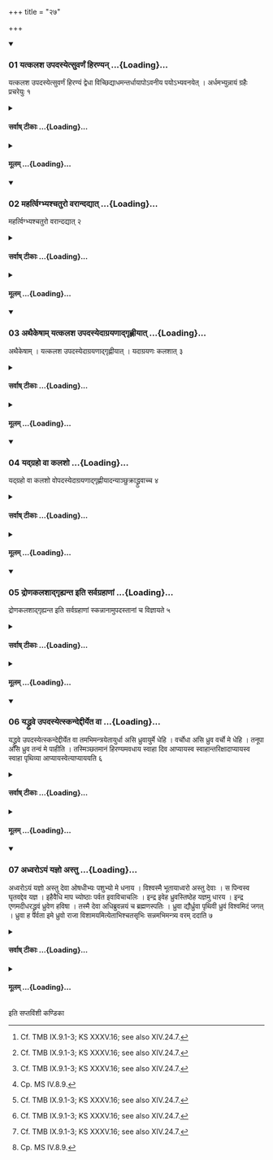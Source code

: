 +++
title = "२७"

+++

<div class="js_include" includetitle="true" newlevelforh1="3" unfilled url="/vedAH_yajuH/taittirIyam/sUtram/ApastambaH/shrautam/vishvAsa-prastutiH/14/27/01_yatkalasha_upadasyetsuvarNaM_hiraNyan.md">
<details open><summary><h3>01 यत्कलश उपदस्येत्सुवर्णं हिरण्यन् ...{Loading}...</h3></summary>

यत्कलश उपदस्येत्सुवर्णं हिरण्यं द्वेधा विच्छिद्याधमन्तर्धायापोऽवनीय पयोऽभ्यवनयेत् । अर्धमभ्युन्नायं ग्रहैः प्रचरेयुः १
</details>
</div>
<div class="js_include collapsed" newlevelforh1="4" title="सर्वाष् टीकाः" unfilled url="/vedAH_yajuH/taittirIyam/sUtram/ApastambaH/shrautam/sarvASh_TIkAH/14/27/01_yatkalasha_upadasyetsuvarNaM_hiraNyan.md">
<details><summary><h4>सर्वाष् टीकाः ...{Loading}...</h4></summary>
<details><summary>थिते</summary>

1. If the Soma-juice in the jar (Droṇakalaśa) is exhausted, having cut a piece of gold into two pieces, having put one half in the jar, having poured the (Vasativari) water on it, (the Adhvaryu) should pour milk on it. Having poured (this liquid instead of Soma-juce) they should perform the ritual with the scoops.[^1]   

[^1]: Cf. TMB IX.9.1-3; KS XXXV.16; see also XIV.24.7.  
</details>
</details>
</div>
<div class="js_include collapsed" newlevelforh1="4" title="मूलम्" unfilled url="/vedAH_yajuH/taittirIyam/sUtram/ApastambaH/shrautam/mUlam/14/27/01_yatkalasha_upadasyetsuvarNaM_hiraNyan.md">
<details><summary><h4>मूलम् ...{Loading}...</h4></summary>

यत्कलश उपदस्येत्सुवर्णं हिरण्यं द्वेधा विच्छिद्याधमन्तर्धायापोऽवनीय पयोऽभ्यवनयेत् । अर्धमभ्युन्नायं ग्रहैः प्रचरेयुः १
</details>
</div>
<div class="js_include" includetitle="true" newlevelforh1="3" unfilled url="/vedAH_yajuH/taittirIyam/sUtram/ApastambaH/shrautam/vishvAsa-prastutiH/14/27/02_mahartvigbhyashchaturo_varAndadyAt.md">
<details open><summary><h3>02 महर्त्विग्भ्यश्चतुरो वरान्दद्यात् ...{Loading}...</h3></summary>

महर्त्विग्भ्यश्चतुरो वरान्दद्यात् २
</details>
</div>
<div class="js_include collapsed" newlevelforh1="4" title="सर्वाष् टीकाः" unfilled url="/vedAH_yajuH/taittirIyam/sUtram/ApastambaH/shrautam/sarvASh_TIkAH/14/27/02_mahartvigbhyashchaturo_varAndadyAt.md">
<details><summary><h4>सर्वाष् टीकाः ...{Loading}...</h4></summary>
<details><summary>थिते</summary>

2. (The sacrificer) should give four chosen (gifts) to the chief priests.[^1]   

[^1]: Cf. KS XXXV.16. 
</details>
</details>
</div>
<div class="js_include collapsed" newlevelforh1="4" title="मूलम्" unfilled url="/vedAH_yajuH/taittirIyam/sUtram/ApastambaH/shrautam/mUlam/14/27/02_mahartvigbhyashchaturo_varAndadyAt.md">
<details><summary><h4>मूलम् ...{Loading}...</h4></summary>

महर्त्विग्भ्यश्चतुरो वरान्दद्यात् २
</details>
</div>
<div class="js_include" includetitle="true" newlevelforh1="3" unfilled url="/vedAH_yajuH/taittirIyam/sUtram/ApastambaH/shrautam/vishvAsa-prastutiH/14/27/03_athaikeShAm_yatkalasha_upadasyedAgrayaNAdgRhNIyAt.md">
<details open><summary><h3>03 अथैकेषाम् यत्कलश उपदस्येदाग्रयणाद्गृह्णीयात् ...{Loading}...</h3></summary>

अथैकेषाम् । यत्कलश उपदस्येदाग्रयणाद्गृह्णीयात् । यदाग्रयणः कलशात् ३
</details>
</div>
<div class="js_include collapsed" newlevelforh1="4" title="सर्वाष् टीकाः" unfilled url="/vedAH_yajuH/taittirIyam/sUtram/ApastambaH/shrautam/sarvASh_TIkAH/14/27/03_athaikeShAm_yatkalasha_upadasyedAgrayaNAdgRhNIyAt.md">
<details><summary><h4>सर्वाष् टीकाः ...{Loading}...</h4></summary>
<details><summary>थिते</summary>

3. Now according to (the view of) some[^1] ritualists: if the (Soma-juice in the) jar is exhausted (the Adhvaryu) should take (the Soma-juice) from the Āgrayaṇa (-scoop), (and) if the Soma juice in the) Āgrayaṇa (is exhausted)... from the Droṇakalaśa (-jar).[^2]   

[^1]: Cf. ŚB IV.2.2.5.   

[^2]: Cp. MS IV.8.9.  
</details>
</details>
</div>
<div class="js_include collapsed" newlevelforh1="4" title="मूलम्" unfilled url="/vedAH_yajuH/taittirIyam/sUtram/ApastambaH/shrautam/mUlam/14/27/03_athaikeShAm_yatkalasha_upadasyedAgrayaNAdgRhNIyAt.md">
<details><summary><h4>मूलम् ...{Loading}...</h4></summary>

अथैकेषाम् । यत्कलश उपदस्येदाग्रयणाद्गृह्णीयात् । यदाग्रयणः कलशात् ३
</details>
</div>
<div class="js_include" includetitle="true" newlevelforh1="3" unfilled url="/vedAH_yajuH/taittirIyam/sUtram/ApastambaH/shrautam/vishvAsa-prastutiH/14/27/04_yadgraho_vA_kalasho.md">
<details open><summary><h3>04 यद्ग्रहो वा कलशो ...{Loading}...</h3></summary>

यद्ग्रहो वा कलशो वोपदस्येदाग्रयणाद्गृह्णीयादन्याञ्छुक्राद्ध्रुवाच्च ४
</details>
</div>
<div class="js_include collapsed" newlevelforh1="4" title="सर्वाष् टीकाः" unfilled url="/vedAH_yajuH/taittirIyam/sUtram/ApastambaH/shrautam/sarvASh_TIkAH/14/27/04_yadgraho_vA_kalasho.md">
<details><summary><h4>सर्वाष् टीकाः ...{Loading}...</h4></summary>
<details><summary>थिते</summary>

4. If (the Soma in a) cup or the (Droṇakalaśa) jar is exhaused (the Adhvaryu) except the Soma-juice for the Śukra and for the Dhruva, should take (the Soma-juice) from the Āgrayaṇa-scoop).  

[^1]: Cp. KS XXVII.9.  
</details>
</details>
</div>
<div class="js_include collapsed" newlevelforh1="4" title="मूलम्" unfilled url="/vedAH_yajuH/taittirIyam/sUtram/ApastambaH/shrautam/mUlam/14/27/04_yadgraho_vA_kalasho.md">
<details><summary><h4>मूलम् ...{Loading}...</h4></summary>

यद्ग्रहो वा कलशो वोपदस्येदाग्रयणाद्गृह्णीयादन्याञ्छुक्राद्ध्रुवाच्च ४
</details>
</div>
<div class="js_include" includetitle="true" newlevelforh1="3" unfilled url="/vedAH_yajuH/taittirIyam/sUtram/ApastambaH/shrautam/vishvAsa-prastutiH/14/27/05_droNakalashAdgRhyanta_iti_sarvagrahANAM.md">
<details open><summary><h3>05 द्रोणकलशाद्गृह्यन्त इति सर्वग्रहाणां ...{Loading}...</h3></summary>

द्रोणकलशाद्गृह्यन्त इति सर्वग्रहाणां स्कन्नानामुपदस्तानां च विज्ञायते ५
</details>
</div>
<div class="js_include collapsed" newlevelforh1="4" title="सर्वाष् टीकाः" unfilled url="/vedAH_yajuH/taittirIyam/sUtram/ApastambaH/shrautam/sarvASh_TIkAH/14/27/05_droNakalashAdgRhyanta_iti_sarvagrahANAM.md">
<details><summary><h4>सर्वाष् टीकाः ...{Loading}...</h4></summary>
<details><summary>थिते</summary>

5. In connection with all the (Soma-juices) (which are poured out and (which are) exhausted, it is known from (a Brāhmaṇa-text[^1] that) they are taken from the Droṇakalaśa (-jar).  

[^1]: Not known.  
</details>
</details>
</div>
<div class="js_include collapsed" newlevelforh1="4" title="मूलम्" unfilled url="/vedAH_yajuH/taittirIyam/sUtram/ApastambaH/shrautam/mUlam/14/27/05_droNakalashAdgRhyanta_iti_sarvagrahANAM.md">
<details><summary><h4>मूलम् ...{Loading}...</h4></summary>

द्रोणकलशाद्गृह्यन्त इति सर्वग्रहाणां स्कन्नानामुपदस्तानां च विज्ञायते ५
</details>
</div>
<div class="js_include" includetitle="true" newlevelforh1="3" unfilled url="/vedAH_yajuH/taittirIyam/sUtram/ApastambaH/shrautam/vishvAsa-prastutiH/14/27/06_yaddhruve_upadasyetskandeddIryeta_vA.md">
<details open><summary><h3>06 यद्ध्रुवे उपदस्येत्स्कन्देद्दीर्येत वा ...{Loading}...</h3></summary>

यद्ध्रुवे उपदस्येत्स्कन्देद्दीर्येत वा तमभिमन्त्रयेतायुर्धा असि ध्रुवायुर्मे धेहि । वर्चोधा असि ध्रुव वर्चो मे धेहि । तनूपा असि ध्रुव तन्वं मे पाहीति । तस्मिञ्छतमानं हिरण्यमवधाय स्वाहा दिव आप्यायस्व स्वाहान्तरिक्षादाप्यायस्व स्वाहा पृथिव्या आप्यायस्वेत्याप्याययति ६
</details>
</div>
<div class="js_include collapsed" newlevelforh1="4" title="सर्वाष् टीकाः" unfilled url="/vedAH_yajuH/taittirIyam/sUtram/ApastambaH/shrautam/sarvASh_TIkAH/14/27/06_yaddhruve_upadasyetskandeddIryeta_vA.md">
<details><summary><h4>सर्वाष् टीकाः ...{Loading}...</h4></summary>
<details><summary>थिते</summary>

6. If the Dhruva (-scoop) is exhausted or falls out or (if the Dhruva-cup) is broken, (the Adhvaryu) should address it with āyurdhā asi... having put a piece of gold weighing a hundred Mānas in it, he causes it (mystically) to swell with svāhā diva āpayāyasva...[^1]   

[^1]: For this Sūtra cf. MS IV.6.6; cp. KS XXXV.7 (only the formulae).   
</details>
</details>
</div>
<div class="js_include collapsed" newlevelforh1="4" title="मूलम्" unfilled url="/vedAH_yajuH/taittirIyam/sUtram/ApastambaH/shrautam/mUlam/14/27/06_yaddhruve_upadasyetskandeddIryeta_vA.md">
<details><summary><h4>मूलम् ...{Loading}...</h4></summary>

यद्ध्रुवे उपदस्येत्स्कन्देद्दीर्येत वा तमभिमन्त्रयेतायुर्धा असि ध्रुवायुर्मे धेहि । वर्चोधा असि ध्रुव वर्चो मे धेहि । तनूपा असि ध्रुव तन्वं मे पाहीति । तस्मिञ्छतमानं हिरण्यमवधाय स्वाहा दिव आप्यायस्व स्वाहान्तरिक्षादाप्यायस्व स्वाहा पृथिव्या आप्यायस्वेत्याप्याययति ६
</details>
</div>
<div class="js_include" includetitle="true" newlevelforh1="3" unfilled url="/vedAH_yajuH/taittirIyam/sUtram/ApastambaH/shrautam/vishvAsa-prastutiH/14/27/07_adhvaro-yaM_yajno_astu.md">
<details open><summary><h3>07 अध्वरोऽयं यज्ञो अस्तु ...{Loading}...</h3></summary>

अध्वरोऽयं यज्ञो अस्तु देवा ओषधीभ्यः पशुभ्यो मे धनाय । विश्वस्मै भूतायाध्वरो अस्तु देवाः । स पिन्वस्व घृतवद्देव यज्ञ । इहैवैधि माप च्योष्ठाः पर्वत इवाविचाचलिः । इन्द्र इवेह ध्रुवस्तिष्ठेह यज्ञमु धारय । इन्द्र एणमदीधरद्ध्रुवं ध्रुवेण हविषा । तस्मै देवा अधिब्रुवन्नयं च ब्रह्मणस्पतिः । ध्रुवा द्यौर्ध्रुवा पृथिवी ध्रुवं विश्वमिदं जगत् । ध्रुवा ह पर्वता इमे ध्रुवो राजा विशामयमित्येताभिश्चतसृभिः सन्नमभिमन्त्र्य वरम् ददाति ७
</details>
</div>
<div class="js_include collapsed" newlevelforh1="4" title="सर्वाष् टीकाः" unfilled url="/vedAH_yajuH/taittirIyam/sUtram/ApastambaH/shrautam/sarvASh_TIkAH/14/27/07_adhvaro-yaM_yajno_astu.md">
<details><summary><h4>सर्वाष् टीकाः ...{Loading}...</h4></summary>
<details><summary>थिते</summary>

7. Having addressed (the cup) deposited (by the Adhvaryu on the Khara) with these four verses beginning with adhvaroyaṁ yajño astu[^1] (the sacrificer) gives a chosen (gift) (to the Adhvaryu).[^2]   

[^1]: KS XXXV.7.   

[^2]: Cf. MS IV.6.6.  

</details>
</details>
</div>
<div class="js_include collapsed" newlevelforh1="4" title="मूलम्" unfilled url="/vedAH_yajuH/taittirIyam/sUtram/ApastambaH/shrautam/mUlam/14/27/07_adhvaro-yaM_yajno_astu.md">
<details><summary><h4>मूलम् ...{Loading}...</h4></summary>

अध्वरोऽयं यज्ञो अस्तु देवा ओषधीभ्यः पशुभ्यो मे धनाय । विश्वस्मै भूतायाध्वरो अस्तु देवाः । स पिन्वस्व घृतवद्देव यज्ञ । इहैवैधि माप च्योष्ठाः पर्वत इवाविचाचलिः । इन्द्र इवेह ध्रुवस्तिष्ठेह यज्ञमु धारय । इन्द्र एणमदीधरद्ध्रुवं ध्रुवेण हविषा । तस्मै देवा अधिब्रुवन्नयं च ब्रह्मणस्पतिः । ध्रुवा द्यौर्ध्रुवा पृथिवी ध्रुवं विश्वमिदं जगत् । ध्रुवा ह पर्वता इमे ध्रुवो राजा विशामयमित्येताभिश्चतसृभिः सन्नमभिमन्त्र्य वरम् ददाति ७
</details>
</div>

  
इति सप्तविंशी कण्डिका 
